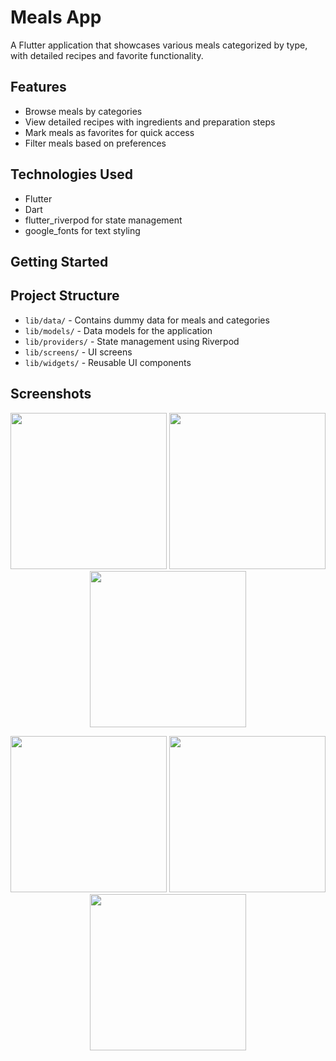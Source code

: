 # Meals App

A Flutter application that showcases various meals categorized by type, with detailed recipes and favorite functionality.

## Features

- Browse meals by categories
- View detailed recipes with ingredients and preparation steps
- Mark meals as favorites for quick access
- Filter meals based on preferences

## Technologies Used

- Flutter
- Dart
- flutter_riverpod for state management
- google_fonts for text styling

## Getting Started

## Project Structure

- `lib/data/` - Contains dummy data for meals and categories
- `lib/models/` - Data models for the application
- `lib/providers/` - State management using Riverpod
- `lib/screens/` - UI screens
- `lib/widgets/` - Reusable UI components

## Screenshots
<p align="center"> <img src="https://github.com/user-attachments/assets/fcdd5770-3728-4687-b651-8aa67a36017a" width="250" /> <img src="https://github.com/user-attachments/assets/78e77181-10e4-4ced-b48c-f3b829ae5937" width="250" /> <img src="https://github.com/user-attachments/assets/b9dbb7ca-a7b5-45d7-9266-56ae4b73e4df" width="250" /> </p> <p align="center"> <img src="https://github.com/user-attachments/assets/d3a8a574-db6b-4176-962d-24c456930303" width="250" /> <img src="https://github.com/user-attachments/assets/d4f7c516-5fd9-42f8-b140-67c4620103ae" width="250" /> <img src="https://github.com/user-attachments/assets/7adacacd-3a7d-4bb8-a6c6-4dda006a1ced" width="250" /> </p>


